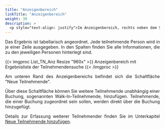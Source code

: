 ```yaml
---
title: "Anzeigenbereich"
linkTitle: "Anzeigenbereich"
weight: 30
description: >
  <p style="text-align: justify">Im Anzeigenbereich, rechts neben dem Sidepanel, werden die Ergebnisse Ihrer Suche in Listenform ausgegeben. </p>
---
```

<p style="text-align: justify"> Das Ergebnis ist tabellarisch angeordnet. Jede teilnehmende Person wird in je einer Zeile ausgegeben. In den Spalten finden Sie alle Informationen, die zu den jeweiligen Personen hinterlegt sind. </p>

{{< imgproc List_TN_Anz Resize "960x" >}}
Anzeigenbereich mit Ergebnisliste der Teilnehmendensuche
{{< /imgproc >}}

<p style="text-align: justify">Am unteren Rand des Anzeigenbereichs befindet sich die Schaltfläche "Neue Teilnehmende". </p>

<p style="text-align: justify"> Über diese Schaltfläche können Sie weitere Teilnehmende unabhängig einer Buchung, sogenannten Walk-In-Teilnehmende, hinzufügen. Teilnehmende, die einer Buchung zugeordnet sein sollen, werden direkt über die Buchung hinzugefügt. </p>

<p style="text-align: justify"> Details zur Erfassung weiterer Teilnehmender finden Sie im Unterkapitel <a href="/3vrooms/listen/teilnehmersuchen/anzeigenbereich/neuertn/">Neue Teilnehmende hinzufügen</a>. </p>